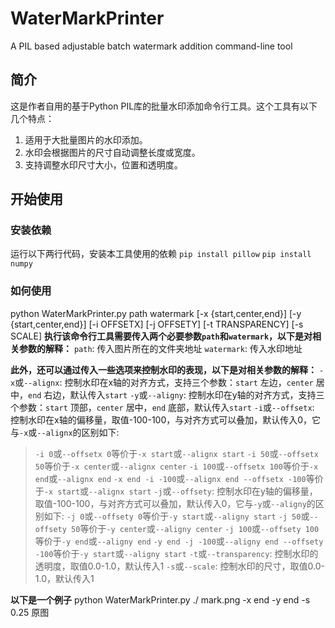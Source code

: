 # WaterMarkPrinter
A PIL based adjustable batch watermark addition command-line tool

## 简介

这是作者自用的基于Python PIL库的批量水印添加命令行工具。这个工具有以下几个特点：
1. 适用于大批量图片的水印添加。
2. 水印会根据图片的尺寸自动调整长度或宽度。
3. 支持调整水印尺寸大小，位置和透明度。

## 开始使用

### 安装依赖
运行以下两行代码，安装本工具使用的依赖
  `pip install pillow`
  `pip install numpy`

### 如何使用
  python WaterMarkPrinter.py path watermark [-x {start,center,end}] [-y {start,center,end}] [-i OFFSETX] [-j OFFSETY] [-t TRANSPARENCY] [-s SCALE]
**执行该命令行工具需要传入两个必要参数`path`和`watermark`，以下是对相关参数的解释：**
`path`: 传入图片所在的文件夹地址
`watermark`: 传入水印地址

**此外，还可以通过传入一些选项来控制水印的表现，以下是对相关参数的解释：**
`-x`或`--alignx`: 控制水印在x轴的对齐方式，支持三个参数：`start` 左边，`center` 居中，`end` 右边，默认传入`start`
`-y`或`--aligny`: 控制水印在y轴的对齐方式，支持三个参数：`start` 顶部，`center` 居中，`end` 底部，默认传入`start`
`-i`或`--offsetx`: 控制水印在x轴的偏移量，取值-100-100，与对齐方式可以叠加，默认传入0，它与`-x`或`--alignx`的区别如下:
> `-i 0`或`--offsetx 0`等价于`-x start`或`--alignx start`
> `-i 50`或`--offsetx 50`等价于`-x center`或`--alignx center`
> `-i 100`或`--offsetx 100`等价于`-x end`或`--alignx end`
> `-x end -i -100`或`--alignx end --offsetx -100`等价于`-x start`或`--alignx start`
`-j`或`--offsety`: 控制水印在y轴的偏移量，取值-100-100，与对齐方式可以叠加，默认传入0，它与`-y`或`--aligny`的区别如下:
> `-j 0`或`--offsety 0`等价于`-y start`或`--aligny start`
> `-j 50`或`--offsety 50`等价于`-y center`或`--aligny center`
> `-j 100`或`--offsety 100`等价于`-y end`或`--aligny end`
> `-y end -j -100`或`--aligny end --offsety -100`等价于`-y start`或`--aligny start`
`-t`或`--transparency`: 控制水印的透明度，取值0.0-1.0，默认传入1
`-s`或`--scale`: 控制水印的尺寸，取值0.0-1.0，默认传入1

**以下是一个例子**
  python WaterMarkPrinter.py ./ mark.png -x end -y end -s 0.25
原图
